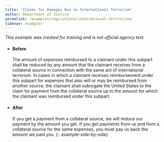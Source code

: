 ```yaml
---
title: 'Claims for Damages Due to International Terrorism'
author: Department of Justice
permalink: /examples/regulations/international-terrrorism/
sidenav: examples
---
```


_This example was created for training and is not official agency text._

* #### Before

  The amount of expenses reimbursed to a claimant under this subpart shall be reduced by any amount that the claimant receives from a collateral source in connection with the same act of international terrorism. In cases in which a claimant receives reimbursement under this subpart for expenses that also will or may be reimbursed from another source, the claimant shall subrogate the United States to the claim for payment from the collateral source up to the amount for which the claimant was reimbursed under this subpart.

* #### After

  If you get a payment from a collateral source, we will reduce our payment by the amount you get. If you get payments from us and from a collateral source for the same expenses, you must pay us back the amount we paid you.
{: .example-side-by-side}
